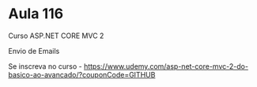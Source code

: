 # Aula 116

Curso ASP.NET CORE MVC 2

Envio de Emails

Se inscreva no curso - https://www.udemy.com/asp-net-core-mvc-2-do-basico-ao-avancado/?couponCode=GITHUB
